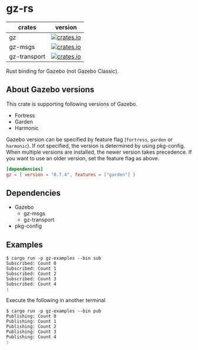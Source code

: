# gz-rs

| crates       | version                                                                                                 |
| ------------ | ------------------------------------------------------------------------------------------------------- |
| gz           | [![crates.io](https://img.shields.io/crates/v/gz.svg)](https://crates.io/crates/gz)                     |
| gz-msgs      | [![crates.io](https://img.shields.io/crates/v/gz-msgs.svg)](https://crates.io/crates/gz-msgs)           |
| gz-transport | [![crates.io](https://img.shields.io/crates/v/gz-transport.svg)](https://crates.io/crates/gz-transport) |

Rust binding for Gazebo (not Gazebo Classic).

## About Gazebo versions

This crate is supporting following versions of Gazebo.

- Fortress
- Garden
- Harmonic

Gazebo version can be specified by feature flag (`fortress`, `garden` or `harmonic`). If not specified, the version is determined by using pkg-config. When multiple versions are installed, the newer version takes precedence. If you want to use an older version, set the feature flag as above.

```toml
[dependencies]
gz = { version = "0.7.4", features = ["garden"] }
```

## Dependencies

- Gazebo
  - gz-msgs
  - gz-transport
- pkg-config

## Examples

```no_rust
$ cargo run -p gz-examples --bin sub
Subscribed: Count 0
Subscribed: Count 1
Subscribed: Count 2
Subscribed: Count 3
Subscribed: Count 4
:
```

Execute the following in another terminal

```no_rust
$ cargo run -p gz-examples --bin pub
Publishing: Count 0
Publishing: Count 1
Publishing: Count 2
Publishing: Count 3
Publishing: Count 4
:
```
